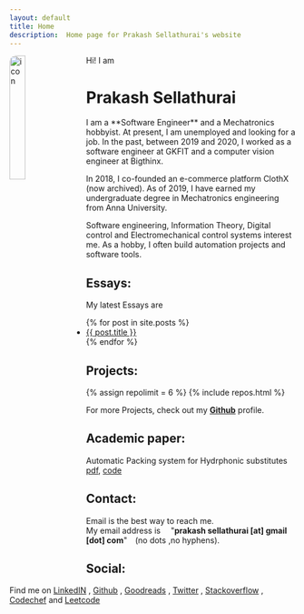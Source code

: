 ```yaml
---
layout: default
title: Home
description:  Home page for Prakash Sellathurai's website
---
```







<img class="avatar" style="        float:left;
        margin-right: 16px;
        width: 23.609%; 
        border-radius: 12px;
         border: 1px solid var(--tertiary);
    " alt="icon" src="{{'./assets/images/avatar.jpg' | relative_url}}" aria-label="avatar" />

Hi! I am
<h1> Prakash Sellathurai </h1>
I am a **Software Engineer** and a Mechatronics hobbyist. At present, I am unemployed and looking for a job. In the past, between 2019 and 2020, I worked as a software engineer at GKFIT and a computer vision engineer at Bigthinx. 

In 2018, I co-founded an e-commerce platform ClothX (now archived). As of 2019, I have earned my undergraduate degree in Mechatronics engineering from Anna University.

Software engineering, Information Theory, Digital control and Electromechanical control systems interest me. As a hobby, I often build automation projects and software tools.



## Essays:
My latest Essays are
<ul>
  {% for post in site.posts %}
    <li>
      <a  href="{{ post.url }}" title="{{ post.title }}">{{ post.title }}</a>
    </li>
  {% endfor %}
</ul>






## Projects:
{% assign repolimit = 6 %}
{% include repos.html  %}

For more Projects, check out  my  **[Github](https://github.com/prakashsellathurai)**  profile.

## Academic paper:
Automatic Packing system for Hydrphonic substitutes [pdf](https://github.com/prakashsellathurai/ICRAET_conference_paper/blob/master/ICEARCAT_PAPER.pdf), [code](https://github.com/prakashsellathurai/OLE_MACHINE)

## Contact:
Email is the best way to reach me. <br> My email address is  &emsp;"**prakash&nbsp;sellathurai [at] gmail [dot] com**"&emsp;(no dots ,no hyphens).


## Social:
Find me on   [LinkedIN](https://www.linkedin.com/in/prakashsellathurai/) , [Github](https://github.com/prakashsellathurai)  , [Goodreads](https://www.goodreads.com/user/show/105903487-prakash-sellathurai) , [Twitter]( https://twitter.com/prakash1729brt) , [Stackoverflow](https://stackoverflow.com/users/8336491/prakash-sellathurai) , [Codechef](https://www.codechef.com/users/prakash1729brt) and [Leetcode](https://leetcode.com/prakashsellathurai/) 


